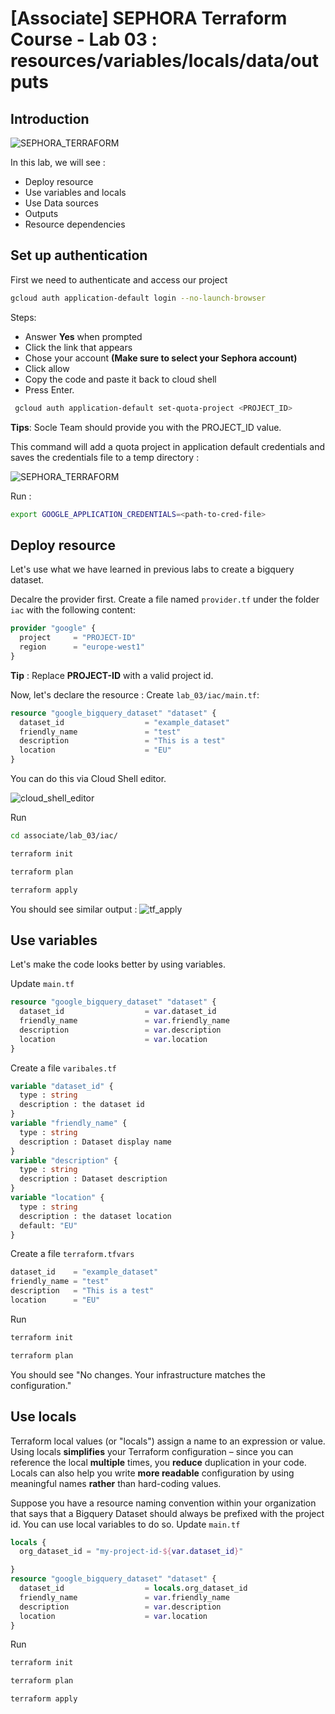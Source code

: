 # [Associate] SEPHORA Terraform Course - Lab 03 : resources/variables/locals/data/outputs
## Introduction
![SEPHORA_TERRAFORM](https://storage.googleapis.com/s4a-shared-terraform-gcs-lab-materials/sephora_terraform_bw.png)

In this lab, we will see :
  - Deploy resource
  - Use variables and locals
  - Use Data sources
  - Outputs
  - Resource dependencies

## Set up authentication

First we need to authenticate and access our project
```bash
gcloud auth application-default login --no-launch-browser
```
Steps:
 - Answer **Yes** when prompted
 - Click the link that appears
 - Chose your account **(Make sure to select your Sephora account)**
 - Click allow
 - Copy the code and paste it back to cloud shell
 - Press Enter.

```bash
 gcloud auth application-default set-quota-project <PROJECT_ID>
```
**Tips**: Socle Team should provide you with the PROJECT_ID value.

This command will add a quota project in application default credentials and saves the credentials file to a temp directory :

![SEPHORA_TERRAFORM](https://storage.googleapis.com/s4a-shared-terraform-gcs-lab-materials/cred_path.png)

Run :
```bash
export GOOGLE_APPLICATION_CREDENTIALS=<path-to-cred-file>
```

## Deploy resource
Let's use what we have learned in previous labs to create a bigquery dataset.

Decalre the provider first. Create a file named `provider.tf` under the folder `iac` with the following content:
```tf
provider "google" {
  project     = "PROJECT-ID"
  region      = "europe-west1"
}
```
**Tip** : Replace **PROJECT-ID** with a valid project id.

Now, let's declare the resource :
Create `lab_03/iac/main.tf`:
```tf
resource "google_bigquery_dataset" "dataset" {
  dataset_id                  = "example_dataset"
  friendly_name               = "test"
  description                 = "This is a test"
  location                    = "EU"
}
```

You can do this via Cloud Shell editor.

![cloud_shell_editor](https://storage.googleapis.com/s4a-shared-terraform-gcs-lab-materials/cloudshell_editor.png)

Run
```bash
cd associate/lab_03/iac/
```
```bash
terraform init
```
```bash
terraform plan
```
```bash
terraform apply
```

You should see similar output :
![tf_apply](https://storage.googleapis.com/s4a-shared-terraform-gcs-lab-materials/tf_apply.png)

## Use variables

Let's make the code looks better by using variables.

Update `main.tf`
```tf
resource "google_bigquery_dataset" "dataset" {
  dataset_id                  = var.dataset_id
  friendly_name               = var.friendly_name
  description                 = var.description
  location                    = var.location
}
```

Create a file `varibales.tf`

```tf
variable "dataset_id" {
  type : string
  description : the dataset id
}
variable "friendly_name" {
  type : string
  description : Dataset display name
}
variable "description" {
  type : string
  description : Dataset description
}
variable "location" {
  type : string
  description : the dataset location
  default: "EU"
}
```

Create a file `terraform.tfvars`

```tf
dataset_id    = "example_dataset"
friendly_name = "test"
description   = "This is a test"
location      = "EU"
```

Run
```bash
terraform init
```
```bash
terraform plan
```

You should see "No changes. Your infrastructure matches the configuration."

## Use locals
Terraform local values (or "locals") assign a name to an expression or value. Using locals **simplifies** your Terraform configuration – since you can reference the local **multiple** times, you **reduce** duplication in your code. Locals can also help you write **more readable** configuration by using meaningful names **rather** than hard-coding values.

Suppose you have a resource naming convention within your organization that says that a Bigquery Dataset should always be prefixed with the project id. You can use local variables to do so.
Update `main.tf`
```tf
locals {
  org_dataset_id = "my-project-id-${var.dataset_id}"

}
resource "google_bigquery_dataset" "dataset" {
  dataset_id                  = locals.org_dataset_id
  friendly_name               = var.friendly_name
  description                 = var.description
  location                    = var.location
}
```
Run
```bash
terraform init
```
```bash
terraform plan
```
```bash
terraform apply
```
